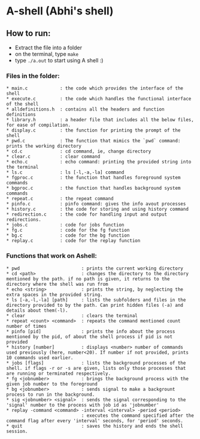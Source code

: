 # A-shell (Abhi's shell)

## How to run:
- Extract the file into a folder
- on the terminal, type `make`
- type `./a.out` to start using A shell :)

### Files in the folder:
    * main.c            : the code which provides the interface of the shell
    * execute.c         : the code which handles the functional interface of the shell
    * alldefinitions.h  : contains all the headers and function definitions
    * library.h         : a header file that includes all the below files, for ease of compilation.
    * display.c         : the function for printing the prompt of the shell
    * pwd.c             : The function that mimics the `pwd` command: prints the working directory
    * cd.c              : cd command, ie, change directory
    * clear.c           : clear command
    * echo.c            : echo command: printing the provided string into the terminal
    * ls.c              : ls [-l,-a,-la] command
    * fgproc.c          : the function that handles foreground system commands
    * bgproc.c          : the function that handles background system commands
    * repeat.c          : the repeat command
    * pinfo.c           : pinfo command: gives the info avout processes
    * history.c         : the code for storing and using history command
    * redirection.c     : the code for handling input and output redirections.
    * jobs.c            : code for jobs function
    * fg.c              : code for the fg function
    * bg.c              : code for the bg function
    * replay.c          : code for the replay function


### Functions that work on Ashell:
    * pwd                       : prints the current working directory
    * cd <path>                 : changes the directory to the directory mentioned by the path. if no path is given, it returns to the directory where the shell was run from
    * echo <string>             : prints the string, by neglecting the extra spaces in the provided string.
    * ls [-a,-l,-la] [path]     : lists the subfolders and files in the directory provided to by the path. Can print hidden files (-a) and details about them(-l).
    * clear                     : clears the terminal
    * repeat <count> <command>  : repeats the command mentioned count number of times
    * pinfo [pid]               : prints the info about the process mentioned by the pid, of about the shell process if pid is not provided
    * history [number]          : displays <number> number of commands used previously (here, number<20). If number if not provided, prints 10 commands used earlier.
    * jobs [flags]              : lists the background processes of the shell. if flags -r or -s are given, lists only those processes that are running or terminated respectively.
    * fg <jobnumber>            : brings the background process with the given job number to the foreground
    * bg <jobnumber>            : sends signal to make a backgrount process to run in the background.
    * sig <jobnumber> <signal>  : sends the signal corresponding to the 'signal' number to the process with job id as 'jobnumber'
    * replay -command <command> -interval <interval> -period <period>
                                : executes the command specified after the command flag after every 'interval' seconds, for 'period' seconds. 
    * quit                      : saves the history and ends the shell session.        